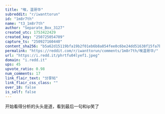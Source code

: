 ```yaml
---
title: "唉，温哥华"
subreddit: "r/iwanttorun"
id: "1m8r7th"
name: "t3_1m8r7th"
author: "Separate_Box_3127"
created_utc: 1753422429
created_key: "250725054709"
capture_ts: "250927160440"
content_sha256: "b5a62d15119bfa19b2f01eb6b8a854fee0c6be24dd51638f15fa7b9c74c408a4"
permalink: "https://reddit.com/r/iwanttorun/comments/1m8r7th/唉温哥华/"
url: "https://i.redd.it/phrtfu04lyef1.jpeg"
domain: "i.redd.it"
ups: 45
upvote_ratio: 0.98
num_comments: 17
link_flair_text: "分享帖"
link_flair_css_class: ""
over_18: false
is_self: false
---
```


开始看得分析的头头是道，看到最后一句和ip笑了
